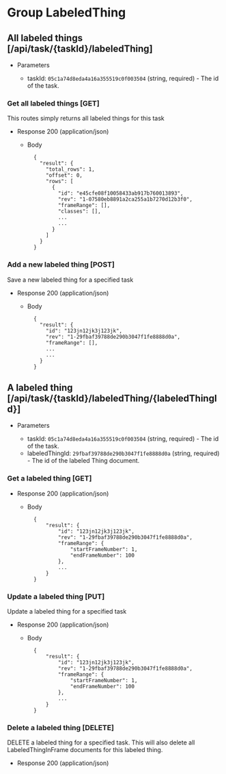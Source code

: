 # Group LabeledThing

## All labeled things [/api/task/{taskId}/labeledThing]

+ Parameters

    + taskId: `05c1a74d8eda4a16a355519c0f003504` (string, required) - The id of the task.

### Get all labeled things [GET]

This routes simply returns all labeled things for this task

+ Response 200 (application/json)

    + Body

            {
              "result": {
                "total_rows": 1,
                "offset": 0,
                "rows": [
                  {
                    "id": "e45cfe08f10058433ab917b760013893",
                    "rev": "1-07580eb8891a2ca255a1b7270d12b3f0",
                    "frameRange": [],
                    "classes": [],
                    ...
                    ...
                  }
                ]
              }
            }

### Add a new labeled thing [POST]

Save a new labeled thing for a specified task

+ Response 200 (application/json)

    + Body

            {
              "result": {
                "id": "123jn12jk3j123jk",
                "rev": "1-29fbaf39788de290b3047f1fe8888d0a",
                "frameRange": [],
                ...
                ...
              }
            }

## A labeled thing [/api/task/{taskId}/labeledThing/{labeledThingId}]

+ Parameters

    + taskId: `05c1a74d8eda4a16a355519c0f003504` (string, required) - The id of the task.
    + labeledThingId: `29fbaf39788de290b3047f1fe8888d0a` (string, required) - The id of the labeled Thing document.

### Get a labeled thing [GET]

+ Response 200 (application/json)

    + Body

            {
                "result": {
                    "id": "123jn12jk3j123jk",
                    "rev": "1-29fbaf39788de290b3047f1fe8888d0a",
                    "frameRange": {
                        "startFrameNumber": 1,
                        "endFrameNumber": 100
                    },
                    ...
                }
            }

### Update a labeled thing [PUT]

Update a labeled thing for a specified task

+ Response 200 (application/json)

    + Body

            {
                "result": {
                    "id": "123jn12jk3j123jk",
                    "rev": "1-29fbaf39788de290b3047f1fe8888d0a",
                    "frameRange": {
                        "startFrameNumber": 1,
                        "endFrameNumber": 100
                    },
                    ...
                }
            }

### Delete a labeled thing [DELETE]

DELETE a labeled thing for a specified task. This will also delete all LabeledThingInFrame documents for this labeled thing.

+ Response 200 (application/json)
